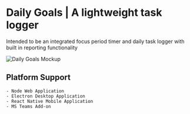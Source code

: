 # Daily Goals | A lightweight task logger
Intended to be an integrated focus period timer and daily task logger with built in reporting functionality

![Daily Goals Mockup](http://zachwatts.online/github-images/dailyGoals_mockup.png)

## Platform Support
    - Node Web Application
    - Electron Desktop Application
    - React Native Mobile Application
    - MS Teams Add-on
